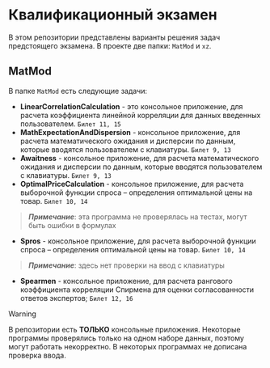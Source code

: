 # Квалификационный экзамен 

В этом репозитории представлены варианты решения задач предстоящего экзамена.
В проекте две папки: ```MatMod``` и ```xz```.

## MatMod

В папке ```MatMod``` есть следующие задачи: 
- **LinearCorrelationCalculation** - это консольное приложение, для расчета коэффициента линейной корреляции для данных введенных пользователем. ```Билет 11, 15```
- **MathExpectationAndDispersion** - консольное приложение, для расчета математического ожидания и дисперсии по данным, которые вводятся пользователем с клавиатуры. ```Билет 9, 13``` 
- **Awaitness** - консольное приложение, для расчета математического ожидания и дисперсии по данным, которые вводятся пользователем с клавиатуры. ```Билет 9, 13```
- **OptimalPriceCalculation** - консольное приложение, для расчета выборочной функции спроса – определения оптимальной цены на товар. ```Билет 10, 14```  
> ***Примечание***: эта программа не проверялась на тестах, могут быть ошибки в формулах
- **Spros** - консольное приложение, для расчета выборочной функции спроса – определения оптимальной цены на товар. ```Билет 10, 14``` 
> ***Примечание***: здесь нет проверки на ввод с клавиатуры
- **Spearmen** - консольное приложение, для расчета рангового коэффициента корреляции Спирмена для оценки согласованности ответов экспертов; ```Билет 12, 16```


> [!WARNING]
> В репозитории есть **ТОЛЬКО** консольные приложения. Некоторые программы проверялись только на одном наборе данных, поэтому могут работать некорректно. В некоторых программах не дописана проверка ввода.